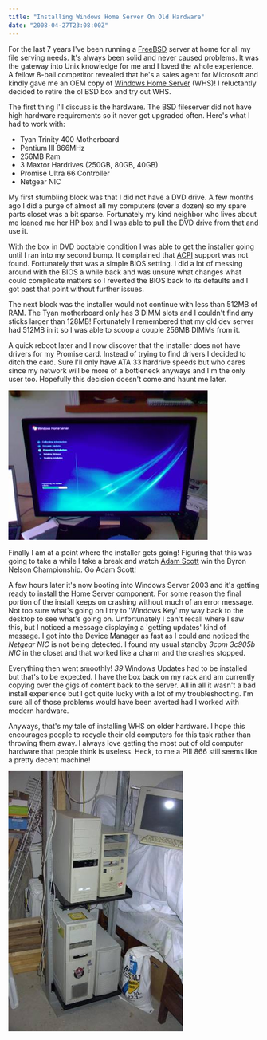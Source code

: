 ```yaml
---
title: "Installing Windows Home Server On Old Hardware"
date: "2008-04-27T23:08:00Z"
---
```

For the last 7 years I've been running a [FreeBSD](http://www.freebsd.org/ "FreeBSD") server at home for all my file serving needs. It's always been solid and never caused problems. It was the gateway into Unix knowledge for me and I loved the whole experience. A fellow 8-ball competitor revealed that he's a sales agent for Microsoft and kindly gave me an OEM copy of [Windows Home Server](https://en.wikipedia.org/wiki/Windows_Home_Server "Windows Home Server") (WHS)! I reluctantly decided to retire the ol BSD box and try out WHS.


The first thing I'll discuss is the hardware. The BSD fileserver did not have high hardware requirements so it never got upgraded often. Here's what I had to work with:

* Tyan Trinity 400 Motherboard
* Pentium III 866MHz
* 256MB Ram
* 3 Maxtor Hardrives (250GB, 80GB, 40GB)
* Promise Ultra 66 Controller
* Netgear NIC

My first stumbling block was that I did not have a DVD drive. A few months ago I did a purge of almost all my computers (over a dozen) so my spare parts closet was a bit sparse. Fortunately my kind neighbor who lives about me loaned me her HP box and I was able to pull the DVD drive from that and use it.

With the box in DVD bootable condition I was able to get the installer going until I ran into my second bump. It complained that [ACPI](http://en.wikipedia.org/wiki/Advanced_Configuration_and_Power_Interface) support was not found. Fortunately that was a simple BIOS setting. I did a lot of messing around with the BIOS a while back and was unsure what changes what could complicate matters so I reverted the BIOS back to its defaults and I got past that point without further issues.

The next block was the installer would not continue with less than 512MB of RAM. The Tyan motherboard only has 3 DIMM slots and I couldn't find any sticks larger than 128MB! Fortunately I remembered that my old dev server had 512MB in it so I was able to scoop a couple 256MB DIMMs from it.

A quick reboot later and I now discover that the installer does not have drivers for my Promise card. Instead of trying to find drivers I decided to ditch the card. Sure I'll only have ATA 33 hardrive speeds but who cares since my network will be more of a bottleneck anyways and I'm the only user too. Hopefully this decision doesn't come and haunt me later.

![Windows Home Server install](/images/blog/whs_install.jpg)

Finally I am at a point where the installer gets going! Figuring that this was going to take a while I take a break and watch [Adam Scott](http://www.pgatour.com/golfers/024502/adam-scott/) win the Byron Nelson Championship. Go Adam Scott!

A few hours later it's now booting into Windows Server 2003 and it's getting ready to install the Home Server component. For some reason the final portion of the install keeps on crashing without much of an error message. Not too sure what's going on I try to 'Windows Key' my way back to the desktop to see what's going on. Unfortunately I can't recall where I saw this, but I noticed a message displaying a 'getting updates' kind of message. I got into the Device Manager as fast as I could and noticed the *Netgear NIC* is not being detected. I found my usual standby *3com 3c905b NIC* in the closet and that worked like a charm and the crashes stopped.

Everything then went smoothly! *39* Windows Updates had to be installed but that's to be expected. I have the box back on my rack and am currently copying over the gigs of content back to the server. All in all it wasn't a bad install experience but I got quite lucky with a lot of my troubleshooting. I'm sure all of those problems would have been averted had I worked with modern hardware.

Anyways, that's my tale of installing WHS on older hardware. I hope this encourages people to recycle their old computers for this task rather than throwing them away. I always love getting the most out of old computer hardware that people think is useless. Heck, to me a PIII 866 still seems like a pretty decent machine!

![My rack](/images/blog/rack_1.jpg)
